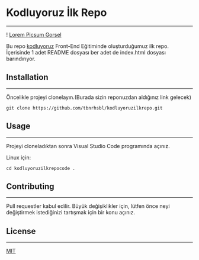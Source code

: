 # Kodluyoruz İlk Repo
----

! [Lorem Picsum Gorsel](https://github.com/tbnrhsbl/kodluyoruzilkrepo/blob/main/Ekran%20g%C3%B6r%C3%BCnt%C3%BCs%C3%BC%202021-04-02%20180625.png)

Bu repo [kodluyoruz](https//kodluyoruz.org) Front-End Eğitiminde oluşturduğumuz ilk repo. İçerisinde 1 adet README dosyası ber adet de index.html dosyası barındırıyor.

## Installation
-------------

Öncelikle projeyi clonelayın.(Burada sizin reponuzdan aldığınız link gelecek)

 ``` git clone https://github.com/tbnrhsbl/kodluyoruzilkrepo.git ```

 ## Usage 
 -------
 Projeyi cloneladıktan sonra Visual Studio Code programında açınız.

 Linux için:

 ``` cd kodluyoruzilkrepocode . ```
 

 ## Contributing
 -----
 Pull requestler kabul edilir. Büyük değişiklikler için, lütfen önce neyi değiştirmek istediğinizi tartışmak için bir konu açınız.

 ## License
 ----
 [MIT](https://choosealicense.com/licenses/mit/)

 
